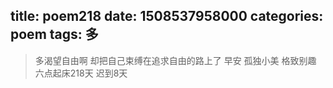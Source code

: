 title: poem218
date: 1508537958000
categories: poem
tags: 多
---
> 多渴望自由啊
却把自己束缚在追求自由的路上了
早安
孤独小美
格致别趣
六点起床218天 迟到8天